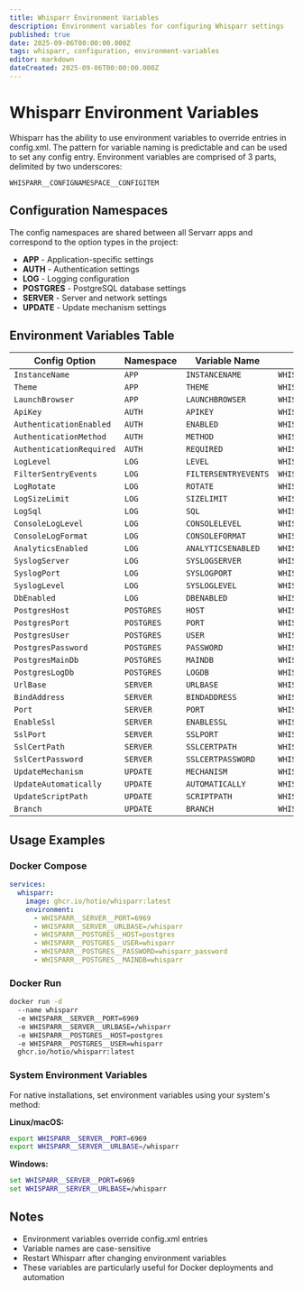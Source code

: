 ```yaml
---
title: Whisparr Environment Variables
description: Environment variables for configuring Whisparr settings
published: true
date: 2025-09-06T00:00:00.000Z
tags: whisparr, configuration, environment-variables
editor: markdown
dateCreated: 2025-09-06T00:00:00.000Z
---
```


# Whisparr Environment Variables

Whisparr has the ability to use environment variables to override entries in config.xml. The pattern for variable naming is predictable and can be used to set any config entry. Environment variables are comprised of 3 parts, delimited by two underscores:

`WHISPARR__CONFIGNAMESPACE__CONFIGITEM`

## Configuration Namespaces

The config namespaces are shared between all Servarr apps and correspond to the option types in the project:

- **APP** - Application-specific settings
- **AUTH** - Authentication settings
- **LOG** - Logging configuration
- **POSTGRES** - PostgreSQL database settings
- **SERVER** - Server and network settings
- **UPDATE** - Update mechanism settings

## Environment Variables Table

| Config Option | Namespace | Variable Name | Full Environment Variable |
|---------------|-----------|---------------|---------------------------|
| `InstanceName` | `APP` | `INSTANCENAME` | `WHISPARR__APP__INSTANCENAME` |
| `Theme` | `APP` | `THEME` | `WHISPARR__APP__THEME` |
| `LaunchBrowser` | `APP` | `LAUNCHBROWSER` | `WHISPARR__APP__LAUNCHBROWSER` |
| `ApiKey` | `AUTH` | `APIKEY` | `WHISPARR__AUTH__APIKEY` |
| `AuthenticationEnabled` | `AUTH` | `ENABLED` | `WHISPARR__AUTH__ENABLED` |
| `AuthenticationMethod` | `AUTH` | `METHOD` | `WHISPARR__AUTH__METHOD` |
| `AuthenticationRequired` | `AUTH` | `REQUIRED` | `WHISPARR__AUTH__REQUIRED` |
| `LogLevel` | `LOG` | `LEVEL` | `WHISPARR__LOG__LEVEL` |
| `FilterSentryEvents` | `LOG` | `FILTERSENTRYEVENTS` | `WHISPARR__LOG__FILTERSENTRYEVENTS` |
| `LogRotate` | `LOG` | `ROTATE` | `WHISPARR__LOG__ROTATE` |
| `LogSizeLimit` | `LOG` | `SIZELIMIT` | `WHISPARR__LOG__SIZELIMIT` |
| `LogSql` | `LOG` | `SQL` | `WHISPARR__LOG__SQL` |
| `ConsoleLogLevel` | `LOG` | `CONSOLELEVEL` | `WHISPARR__LOG__CONSOLELEVEL` |
| `ConsoleLogFormat` | `LOG` | `CONSOLEFORMAT` | `WHISPARR__LOG__CONSOLEFORMAT` |
| `AnalyticsEnabled` | `LOG` | `ANALYTICSENABLED` | `WHISPARR__LOG__ANALYTICSENABLED` |
| `SyslogServer` | `LOG` | `SYSLOGSERVER` | `WHISPARR__LOG__SYSLOGSERVER` |
| `SyslogPort` | `LOG` | `SYSLOGPORT` | `WHISPARR__LOG__SYSLOGPORT` |
| `SyslogLevel` | `LOG` | `SYSLOGLEVEL` | `WHISPARR__LOG__SYSLOGLEVEL` |
| `DbEnabled` | `LOG` | `DBENABLED` | `WHISPARR__LOG__DBENABLED` |
| `PostgresHost` | `POSTGRES` | `HOST` | `WHISPARR__POSTGRES__HOST` |
| `PostgresPort` | `POSTGRES` | `PORT` | `WHISPARR__POSTGRES__PORT` |
| `PostgresUser` | `POSTGRES` | `USER` | `WHISPARR__POSTGRES__USER` |
| `PostgresPassword` | `POSTGRES` | `PASSWORD` | `WHISPARR__POSTGRES__PASSWORD` |
| `PostgresMainDb` | `POSTGRES` | `MAINDB` | `WHISPARR__POSTGRES__MAINDB` |
| `PostgresLogDb` | `POSTGRES` | `LOGDB` | `WHISPARR__POSTGRES__LOGDB` |
| `UrlBase` | `SERVER` | `URLBASE` | `WHISPARR__SERVER__URLBASE` |
| `BindAddress` | `SERVER` | `BINDADDRESS` | `WHISPARR__SERVER__BINDADDRESS` |
| `Port` | `SERVER` | `PORT` | `WHISPARR__SERVER__PORT` |
| `EnableSsl` | `SERVER` | `ENABLESSL` | `WHISPARR__SERVER__ENABLESSL` |
| `SslPort` | `SERVER` | `SSLPORT` | `WHISPARR__SERVER__SSLPORT` |
| `SslCertPath` | `SERVER` | `SSLCERTPATH` | `WHISPARR__SERVER__SSLCERTPATH` |
| `SslCertPassword` | `SERVER` | `SSLCERTPASSWORD` | `WHISPARR__SERVER__SSLCERTPASSWORD` |
| `UpdateMechanism` | `UPDATE` | `MECHANISM` | `WHISPARR__UPDATE__MECHANISM` |
| `UpdateAutomatically` | `UPDATE` | `AUTOMATICALLY` | `WHISPARR__UPDATE__AUTOMATICALLY` |
| `UpdateScriptPath` | `UPDATE` | `SCRIPTPATH` | `WHISPARR__UPDATE__SCRIPTPATH` |
| `Branch` | `UPDATE` | `BRANCH` | `WHISPARR__UPDATE__BRANCH` |

## Usage Examples

### Docker Compose

```yaml
services:
  whisparr:
    image: ghcr.io/hotio/whisparr:latest
    environment:
      - WHISPARR__SERVER__PORT=6969
      - WHISPARR__SERVER__URLBASE=/whisparr
      - WHISPARR__POSTGRES__HOST=postgres
      - WHISPARR__POSTGRES__USER=whisparr
      - WHISPARR__POSTGRES__PASSWORD=whisparr_password
      - WHISPARR__POSTGRES__MAINDB=whisparr
```

### Docker Run

```bash
docker run -d
  --name whisparr
  -e WHISPARR__SERVER__PORT=6969
  -e WHISPARR__SERVER__URLBASE=/whisparr
  -e WHISPARR__POSTGRES__HOST=postgres
  -e WHISPARR__POSTGRES__USER=whisparr
  ghcr.io/hotio/whisparr:latest
```

### System Environment Variables

For native installations, set environment variables using your system's method:

**Linux/macOS:**

```bash
export WHISPARR__SERVER__PORT=6969
export WHISPARR__SERVER__URLBASE=/whisparr
```

**Windows:**

```cmd
set WHISPARR__SERVER__PORT=6969
set WHISPARR__SERVER__URLBASE=/whisparr
```

## Notes

- Environment variables override config.xml entries
- Variable names are case-sensitive
- Restart Whisparr after changing environment variables
- These variables are particularly useful for Docker deployments and automation
